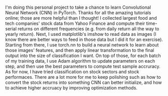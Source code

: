 I'm doing this personal project to take a chance to learn Convolutional Neural Network (CNN) in PyTorch. Thanks for all the amazing tutorials online; those are more helpful than I thought! 
I collected largest food and tech companies' stock data from Yahoo Finance and compute their time-serial returns on different frequencies (e.g. from daily return all the way to yearly return). Next, I used matplotlib's imshow to read data as images (I know there are better ways to feed in those data but I did it for an exercise). Starting from there, I use torch.nn to build a neural network to learn about those images' features, and then apply linear transformation to the final output into the size of classification I want.
On top of those, for each batch of my training data, I use Adam algorithm to update parameters on each step, and then use the best parameters to compute test sample accruracy.
As for now, I have tried classification on stock sectors and stock performaces. There are a lot more for me to keep polishing such as how to convert the stock returns into something CNN can better initialize, and how to achieve higher accruacy by improving optimization methods.